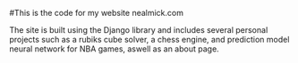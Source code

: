 
 
#This is the code for my website nealmick.com

The site is built using the Django library and includes several personal projects such as a rubiks cube solver, a chess engine, and prediction model neural network for NBA games, aswell as an about page.
 
 
